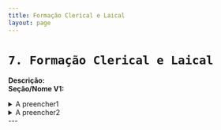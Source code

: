 ```yaml
---
title: Formação Clerical e Laical
layout: page
---
```


# `7. Formação Clerical e Laical`<a id="formacao"></a>
**Descrição:** \
**Seção/Nome V1:**
<!-- A preencher1 -->
<details>
<summary>A preencher1</summary>

**Descrição:** 
</details>
<!-- A preencher2 -->
<details>
<summary>A preencher2</summary>

**Descrição:** 
</details>
<!-- fim da seção -->
---

